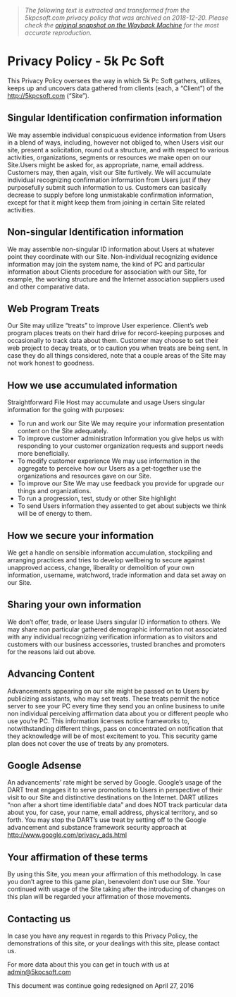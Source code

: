 > *The following text is extracted and transformed from the 5kpcsoft.com privacy policy that was archived on 2018-12-20. Please check the [original snapshot on the Wayback Machine](https://web.archive.org/web/20181220204717id_/http%3A//5kpcsoft.com/privacy-policy) for the most accurate reproduction.*

# Privacy Policy - 5k Pc Soft

This Privacy Policy oversees the way in which 5k Pc Soft gathers, utilizes, keeps up and uncovers data gathered from clients (each, a “Client”) of the http://5kpcsoft.com (“Site”).

## **Singular Identification confirmation information**

We may assemble individual conspicuous evidence information from Users in a blend of ways, including, however not obliged to, when Users visit our site, present a solicitation, round out a structure, and with respect to various activities, organizations, segments or resources we make open on our Site.Users might be asked for, as appropriate, name, email address. Customers may, then again, visit our Site furtively. We will accumulate individual recognizing confirmation information from Users just if they purposefully submit such information to us. Customers can basically decrease to supply before long unmistakable confirmation information, except for that it might keep them from joining in certain Site related activities.

## **Non-singular Identification information**

We may assemble non-singular ID information about Users at whatever point they coordinate with our Site. Non-individual recognizing evidence information may join the system name, the kind of PC and particular information about Clients procedure for association with our Site, for example, the working structure and the Internet association suppliers used and other comparative data.

## **Web Program Treats**

Our Site may utilize “treats” to improve User experience. Client’s web program places treats on their hard drive for record-keeping purposes and occasionally to track data about them. Customer may choose to set their web project to decay treats, or to caution you when treats are being sent. In case they do all things considered, note that a couple areas of the Site may not work honest to goodness.

## **How we use accumulated information**

Straightforward File Host may accumulate and usage Users singular information for the going with purposes:

  * To run and work our Site We may require your information presentation content on the Site adequately.
  * To improve customer administration Information you give helps us with responding to your customer organization requests and support needs more beneficially.
  * To modify customer experience We may use information in the aggregate to perceive how our Users as a get-together use the organizations and resources gave on our Site.
  * To improve our Site We may use feedback you provide for upgrade our things and organizations.
  * To run a progression, test, study or other Site highlight
  * To send Users information they assented to get about subjects we think will be of energy to them.



## **How we secure your information**

We get a handle on sensible information accumulation, stockpiling and arranging practices and tries to develop wellbeing to secure against unapproved access, change, liberality or demolition of your own information, username, watchword, trade information and data set away on our Site.

## **Sharing your own information**

We don’t offer, trade, or lease Users singular ID information to others. We may share non particular gathered demographic information not associated with any individual recognizing verification information as to visitors and customers with our business accessories, trusted branches and promoters for the reasons laid out above.

## **Advancing Content**

Advancements appearing on our site might be passed on to Users by publicizing assistants, who may set treats. These treats permit the notice server to see your PC every time they send you an online business to unite non individual perceiving affirmation data about you or different people who use you’re PC. This information licenses notice frameworks to, notwithstanding different things, pass on concentrated on notification that they acknowledge will be of most excitement to you. This security game plan does not cover the use of treats by any promoters.

## **Google Adsense**

An advancements’ rate might be served by Google. Google’s usage of the DART treat engages it to serve promotions to Users in perspective of their visit to our Site and distinctive destinations on the Internet. DART utilizes “non after a short time identifiable data” and does NOT track particular data about you, for case, your name, email address, physical territory, and so forth. You may stop the DART’s use treat by setting off to the Google advancement and substance framework security approach at http://www.google.com/privacy_ads.html

## **Your affirmation of these terms**

By using this Site, you mean your affirmation of this methodology. In case you don’t agree to this game plan, benevolent don’t use our Site. Your continued with usage of the Site taking after the introducing of changes on this plan will be regarded your affirmation of those movements.

## **Contacting us**

In case you have any request in regards to this Privacy Policy, the demonstrations of this site, or your dealings with this site, please contact us.

For more data about this you can get in touch with us at admin@5kpcsoft.com

This document was continue going redesigned on April 27, 2016

